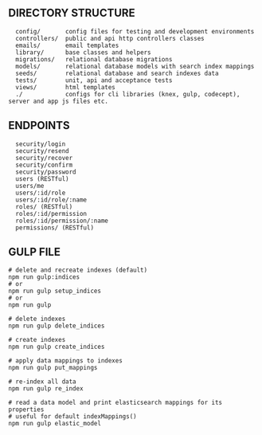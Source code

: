 ## DIRECTORY STRUCTURE

      config/       config files for testing and development environments
      controllers/  public and api http controllers classes
      emails/       email templates
      library/      base classes and helpers
      migrations/   relational database migrations
      models/       relational database models with search index mappings
      seeds/        relational database and search indexes data
      tests/        unit, api and acceptance tests
      views/        html templates
      ./            configs for cli libraries (knex, gulp, codecept), server and app js files etc.

## ENDPOINTS

      security/login
      security/resend
      security/recover
      security/confirm
      security/password
      users (RESTful)
      users/me
      users/:id/role
      users/:id/role/:name
      roles/ (RESTful)
      roles/:id/permission
      roles/:id/permission/:name
      permissions/ (RESTful)

## GULP FILE

```
# delete and recreate indexes (default)
npm run gulp:indices
# or
npm run gulp setup_indices
# or
npm run gulp
```

```
# delete indexes
npm run gulp delete_indices
```

```
# create indexes
npm run gulp create_indices
```

```
# apply data mappings to indexes
npm run gulp put_mappings
```

```
# re-index all data
npm run gulp re_index
```

```
# read a data model and print elasticsearch mappings for its properties
# useful for default indexMappings()
npm run gulp elastic_model
```